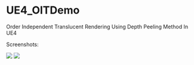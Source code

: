 # UE4_OITDemo
Order Independent Translucent Rendering Using Depth Peeling Method In UE4

Screenshots:

![](https://raw.githubusercontent.com/chenyong2github/UE4_OITDemo/master/Screenshots/s1.jpg)
![](https://raw.githubusercontent.com/chenyong2github/UE4_OITDemo/master/Screenshots/s2.jpg)
